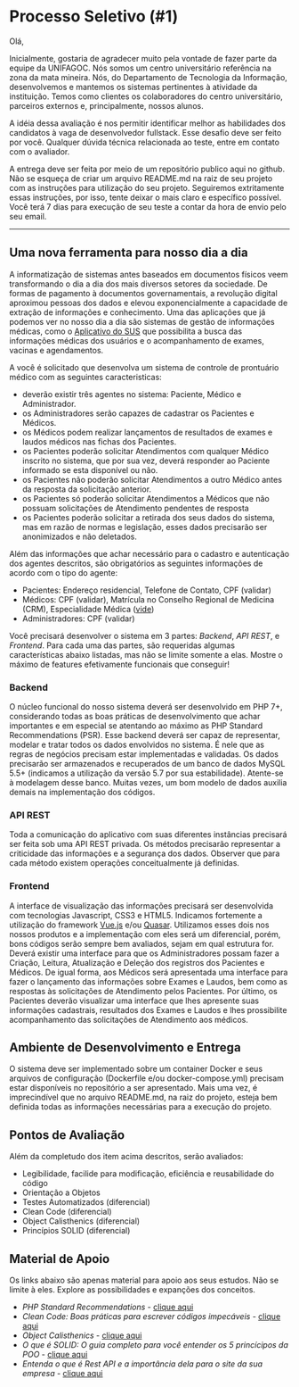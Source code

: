# Processo Seletivo (#1)

Olá,

Inicialmente, gostaria de agradecer muito pela vontade de fazer parte da equipe da UNIFAGOC. Nós somos um centro universitário referência na zona da mata mineira. Nós, do Departamento de Tecnologia da Informação, desenvolvemos e mantemos os sistemas pertinentes à atividade da instituição. Temos como clientes os colaboradores do centro universitário, parceiros externos e, principalmente, nossos alunos.

A idéia dessa avaliação é nos permitir identificar melhor as habilidades dos candidatos à vaga de desenvolvedor fullstack. Esse desafio deve ser feito por você. Qualquer dúvida técnica relacionada ao teste, entre em contato com o avaliador.

A entrega deve ser feita por meio de um repositório publico aqui no github. Não se esqueça de criar um arquivo README.md na raiz de seu projeto com as instruções para utilização do seu projeto. Seguiremos extritamente essas instruções, por isso, tente deixar o mais claro e específico possível. Você terá 7 dias para execução de seu teste a contar da hora de envio pelo seu email.

------

## Uma nova ferramenta para nosso dia a dia

A informatização de sistemas antes baseados em documentos físicos veem transformando o dia a dia dos mais diversos setores da sociedade. De formas de pagamento à documentos governamentais, a revolução digital aproximou pessoas dos dados e elevou exponencialmente a capacidade de extração de informações e conhecimento. Uma das aplicações que já podemos ver no nosso dia a dia são sistemas de gestão de informações médicas, como o [Aplicativo do SUS](https://play.google.com/store/apps/details?id=br.gov.datasus.guardioes&hl=pt_BR) que possibilita a busca das informações médicas dos usuários e o acompanhamento de exames, vacinas e agendamentos.

A você é solicitado que desenvolva um sistema de controle de prontuário médico com as seguintes caracteristicas: 

* deverão existir três agentes no sistema: Paciente, Médico e Administrador. 
* os Administradores serão capazes de cadastrar os Pacientes e Médicos.
* os Médicos podem realizar lançamentos de resultados de exames e laudos médicos nas fichas dos Pacientes. 
* os Pacientes poderão solicitar Atendimentos com qualquer Médico inscrito no sistema, que por sua vez, deverá responder ao Paciente informado se esta disponível ou não. 
* os Pacientes não poderão solicitar Atendimentos a outro Médico antes da resposta da solicitação anterior.
* os Pacientes só poderão solicitar Atendimentos a Médicos que não possuam solicitações de Atendimento pendentes de resposta
* os Pacientes poderão solicitar a retirada dos seus dados do sistema, mas em razão de normas e legislação, esses dados precisarão ser anonimizados e não deletados.

Além das informações que achar necessário para o cadastro e autenticação dos agentes descritos, são obrigatórios as seguintes informações de acordo com o tipo do agente:

* Pacientes: Endereço residencial, Telefone de Contato, CPF (validar)
* Médicos: CPF (validar), Matrícula no Conselho Regional de Medicina (CRM), Especialidade Médica ([vide](https://pt.wikipedia.org/wiki/Lista_de_especialidades_m%C3%A9dicas))
* Administradores: CPF (validar)

Você precisará desenvolver o sistema em 3 partes: _Backend_, _API REST_, e _Frontend_. Para cada uma das partes, são requeridas algumas características abaixo listadas, mas não se limite somente a elas. Mostre o máximo de features efetivamente funcionais que conseguir!

### Backend

O núcleo funcional do nosso sistema deverá ser desenvolvido em PHP 7+, considerando todas as boas práticas de desenvolvimento que achar importantes e em especial se atentando ao máximo as PHP Standard Recommendations (PSR). Esse backend deverá ser capaz de representar, modelar e tratar todos os dados envolvidos no sistema. É nele que as regras de negócios precisam estar implementadas e validadas. Os dados precisarão ser armazenados e recuperados de um banco de dados MySQL 5.5+ (indicamos a utilização da versão 5.7 por sua estabilidade). Atente-se à modelagem desse banco. Muitas vezes, um bom modelo de dados auxilia demais na implementação dos códigos.

### API REST

Toda a comunicação do aplicativo com suas diferentes instâncias precisará ser feita sob uma API REST privada. Os métodos precisarão representar a criticidade das informações e a segurança dos dados. Observer que para cada método existem operações conceitualmente já definidas.

### Frontend

A interface de visualização das informações precisará ser desenvolvida com tecnologias Javascript, CSS3 e HTML5. Indicamos fortemente a utilização do framework [Vue.js](https://vuejs.org/) e/ou [Quasar](https://quasar.dev/). Utilizamos esses dois nos nossos produtos e a implementação com eles será um diferencial, porém, bons códigos serão sempre bem avaliados, sejam em qual estrutura for. Deverá existir uma interface para que os Administradores possam fazer a Criação, Leitura, Atualização e Deleção dos registros dos Pacientes e Médicos. De igual forma, aos Médicos será apresentada uma interface para fazer o lançamento das informações sobre Exames e Laudos, bem como as respostas às solicitações de Atendimento pelos Pacientes. Por último, os Pacientes deverão visualizar uma interface que lhes apresente suas informações cadastrais, resultados dos Exames e Laudos e lhes prossibilite acompanhamento das solicitações de Atendimento aos médicos.

## Ambiente de Desenvolvimento e Entrega

O sistema deve ser implementado sobre um container Docker e seus arquivos de configuração (Dockerfile e/ou docker-compose.yml) precisam estar disponíveis no repositório a ser apresentado. Mais uma vez, é imprecindível que no arquivo README.md, na raiz do projeto, esteja bem definida todas as informações necessárias para a execução do projeto.

## Pontos de Avaliação

Além da completudo dos item acima descritos, serão avaliados:

* Legibilidade, facilide para modificação, eficiência e reusabilidade do código
* Orientação a Objetos
* Testes Automatizados (diferencial)
* Clean Code (diferencial)
* Object Calisthenics (diferencial)
* Princípios SOLID (diferencial)

## Material de Apoio

Os links abaixo são apenas material para apoio aos seus estudos. Não se limite à eles. Explore as possibilidades e expanções dos conceitos.

* *PHP Standard Recommendations* - [clique aqui](https://www.php-fig.org/psr/)
* *Clean Code: Boas práticas para escrever códigos impecáveis* - [clique aqui](https://medium.com/desenvolvendo-com-paixao/2-clean-code-boas-pr%C3%A1ticas-para-escrever-c%C3%B3digos-impec%C3%A1veis-361997b3c8b5)
* *Object Calisthenics* - [clique aqui](https://www.neoassist.com/2017/05/31/object-calisthenics-9-regras-para-aperfeicoar-seus-codigos/)
* *O que é SOLID: O guia completo para você entender os 5 princícipos da POO* - [clique aqui](https://medium.com/desenvolvendo-com-paixao/o-que-%C3%A9-solid-o-guia-completo-para-voc%C3%AA-entender-os-5-princ%C3%ADpios-da-poo-2b937b3fc530)
* *Entenda o que é Rest API e a importância dela para o site da sua empresa* - [clique aqui](https://rockcontent.com/br/blog/rest-api/)
